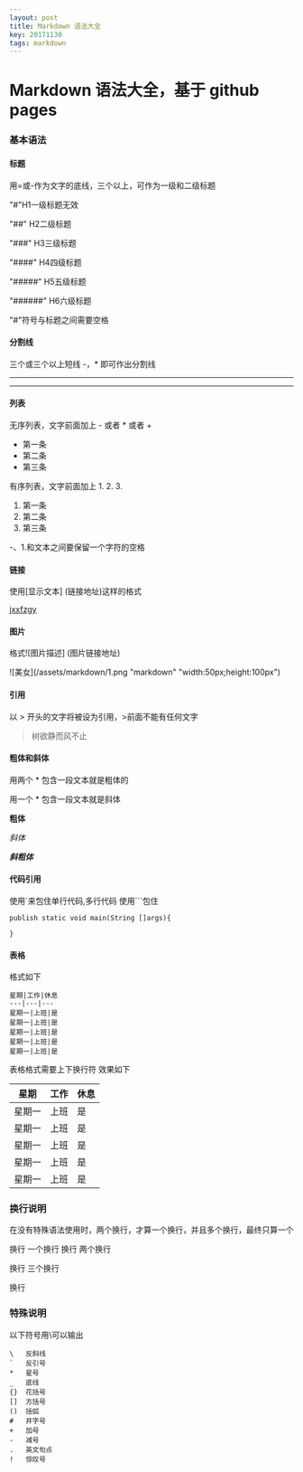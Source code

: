 ```yaml
---
layout: post
title: Markdown 语法大全
key: 20171130
tags: markdown
---
```


Markdown 语法大全，基于 github pages
==============
### 基本语法

#### 标题

用\=或\-作为文字的底线，三个以上，可作为一级和二级标题

"#"H1一级标题无效

"##" H2二级标题

"###" H3三级标题

"####" H4四级标题

"#####" H5五级标题

"######" H6六级标题

"#"符号与标题之间需要空格

#### 分割线
三个或三个以上短线 -，* 即可作出分割线

---
****


#### 列表
无序列表，文字前面加上 - 或者 * 或者 +

* 第一条
* 第二条
* 第三条

有序列表，文字前面加上 1. 2. 3.

1. 第一条
2. 第二条
3. 第三条

-、1.和文本之间要保留一个字符的空格

#### 链接
使用[显示文本] (链接地址)这样的格式

[jxxfzgy](http://jxxfzgy.com)

#### 图片
格式![图片描述] (图片链接地址)

![美女](/assets/markdown/1.png "markdown" "width:50px;height:100px")

#### 引用
以 > 开头的文字将被设为引用，>前面不能有任何文字
> 树欲静而风不止

#### 粗体和斜体
用两个 * 包含一段文本就是粗体的

用一个 * 包含一段文本就是斜体

**粗体**

*斜体*

***斜粗体***

#### 代码引用
使用\`来包住单行代码,多行代码 使用\`\`\`包住


```
publish static void main(String []args){

}
```

#### 表格
格式如下
```
星期|工作|休息
---|---|---
星期一|上班|是
星期一|上班|是
星期一|上班|是
星期一|上班|是
星期一|上班|是
```
表格格式需要上下换行符
效果如下

星期|工作|休息
---|---|---
星期一|上班|是
星期一|上班|是
星期一|上班|是
星期一|上班|是
星期一|上班|是

### 换行说明
在没有特殊语法使用时，两个换行，才算一个换行，并且多个换行，最终只算一个

换行 一个换行
换行 两个换行

换行 三个换行


换行

### 特殊说明
以下符号用\\可以输出

```
\   反斜线
`   反引号
*   星号
_   底线
{}  花括号
[]  方括号
()  括弧
#   井字号
+   加号
-   减号
.   英文句点
!   惊叹号
```

